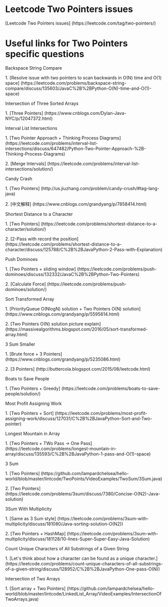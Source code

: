 # Leetcode Two Pointers issues
<p>[Leetcode Two Pointers issues] (https://leetcode.com/tag/two-pointers/)

# Useful links for Two Pointers specific questions
<p>Backspace String Compare
<p>1. [Resolve issue with two pointers to scan backwards in O(N) time and O(1) space] (https://leetcode.com/problems/backspace-string-compare/discuss/135603/JavaC%2B%2BPython-O(N)-time-and-O(1)-space)

<p>Intersection of Three Sorted Arrays
<p>1. [Three Pointers] (https://www.cnblogs.com/Dylan-Java-NYC/p/12047372.html)

<p>Interval List Intersections
<p>1. [Two Pointer Approach + Thinking Process Diagrams] (https://leetcode.com/problems/interval-list-intersections/discuss/647482/Python-Two-Pointer-Approach-%2B-Thinking-Process-Diagrams)
<p>2. [Merge Intervals] (https://leetcode.com/problems/interval-list-intersections/solution/)

<p>Candy Crash
<p>1. [Two Pointers] (http://us.jiuzhang.com/problem/candy-crush/#tag-lang-java)
<p>2. [中文解释] (https://www.cnblogs.com/grandyang/p/7858414.html)
  
<p>Shortest Distance to a Character
<p>1. [Two Pointers] (https://leetcode.com/problems/shortest-distance-to-a-character/solution/) 
<p>2. [2-Pass with record the position] (https://leetcode.com/problems/shortest-distance-to-a-character/discuss/125788/C%2B%2BJavaPython-2-Pass-with-Explanation)

<p>Push Dominoes
<p>1. [Two Pointers + sliding window] (https://leetcode.com/problems/push-dominoes/discuss/132332/JavaC%2B%2BPython-Two-Pointers)
<p>2. [Calculate Force] (https://leetcode.com/problems/push-dominoes/solution/)

<p>Sort Transformed Array
<p>1. [PriorityQueue O(NlogN) solution + Two Pointers O(N) solution] (https://www.cnblogs.com/grandyang/p/5595614.html)
<p>2. [Two Pointers O(N) solution picture explain] (https://massivealgorithms.blogspot.com/2016/05/sort-transformed-array.html)

<p>3 Sum Smaller
<p>1. [Brute force + 3 Pointers] (https://www.cnblogs.com/grandyang/p/5235086.html)
<p>2. [3 Pointers] (http://buttercola.blogspot.com/2015/08/leetcode.html)

<p>Boats to Save People
<p>1. [Two Pointers + Greedy] (https://leetcode.com/problems/boats-to-save-people/solution/)

<p>Most Profit Assigning Work
<p>1. [Two Pointers + Sort] (https://leetcode.com/problems/most-profit-assigning-work/discuss/127031/C%2B%2BJavaPython-Sort-and-Two-pointer)

<p>Longest Mountain in Array
<p>1. [Two Pointers + TWo Pass -> One Pass] (https://leetcode.com/problems/longest-mountain-in-array/discuss/135593/C%2B%2BJavaPython-1-pass-and-O(1)-space)

<p>3 Sum
<p>1. [Two Pointers] (https://github.com/lampardchelsea/hello-world/blob/master/lintcode/TwoPoints/VideoExamples/TwoSum/3Sum.java)
<p>2. [Two Pointers] (https://leetcode.com/problems/3sum/discuss/7380/Concise-O(N2)-Java-solution)
  
<p>3Sum With Multiplicity
<p>1. [Same as 3 Sum style] (https://leetcode.com/problems/3sum-with-multiplicity/discuss/181080/Java-sorting-solution-O(N2))
<p>2. [Two Pointers + HashMap] (https://leetcode.com/problems/3sum-with-multiplicity/discuss/181128/10-lines-Super-Super-Easy-Java-Solution)

<p>Count Unique Characters of All Substrings of a Given String
<p>1. [Let's think about how a character can be found as a unique character.] (https://leetcode.com/problems/count-unique-characters-of-all-substrings-of-a-given-string/discuss/128952/C%2B%2BJavaPython-One-pass-O(N))

<p>Intersection of Two Arrays
<p>1. [Sort array + Two Pointers] (https://github.com/lampardchelsea/hello-world/blob/master/lintcode/LinkedList_Array/VideoExamples/IntersectionOfTwoArrays.java)
